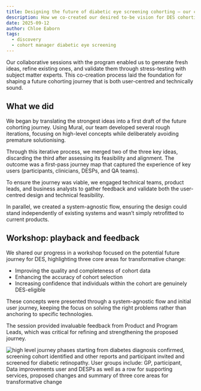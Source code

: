 ```yaml
---
title: Designing the future of diabetic eye screening cohorting – our collaborative approach  
description: How we co-created our desired to-be vision for DES cohorting with the program and wider stakeholders
date: 2025-09-12
author: Chloe Eaborn
tags:
  - discovery
  - cohort manager diabetic eye screening
--- 
```


Our collaborative sessions with the program enabled us to generate fresh ideas, refine existing ones, and validate them through stress-testing with subject matter experts. This co-creation process laid the foundation for shaping a future cohorting journey that is both user-centred and technically sound.  

## What we did   

We began by translating the strongest ideas into a first draft of the future cohorting journey. Using Mural, our team developed several rough iterations, focusing on high-level concepts while deliberately avoiding premature solutionising. 

Through this iterative process, we merged two of the three key ideas, discarding the third after assessing its feasibility and alignment. The outcome was a first-pass journey map that captured the experience of key users (participants, clinicians, DESPs, and QA teams). 

To ensure the journey was viable, we engaged technical teams, product leads, and business analysts to gather feedback and validate both the user-centred design and technical feasibility. 

In parallel, we created a system-agnostic flow, ensuring the design could stand independently of existing systems and wasn’t simply retrofitted to current products. 

## Workshop: playback and feedback   

We shared our progress in a workshop focused on the potential future journey for DES, highlighting three core areas for transformative change: 

- Improving the quality and completeness of cohort data 
- Enhancing the accuracy of cohort selection 
- Increasing confidence that individuals within the cohort are genuinely DES-eligible 

These concepts were presented through a system-agnostic flow and initial user journey, keeping the focus on solving the right problems rather than anchoring to specific technologies. 

The session provided invaluable feedback from Product and Program Leads, which was critical for refining and strengthening the proposed journey. 

![high level journey phases starting from diabetes diagnosis confirmed, screening cohort identified and other reports and participant invited and screened for diabetic retinopathy. User groups include: GP, participant, Data improvements user and DESPs as well as a row for supporting services, proposed changes and summary of three core areas for transformative change](des-desired-to-be-user-journey-blog-3.png "Desired To-Be User Journey")

